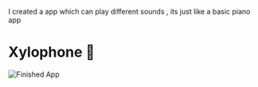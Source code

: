 I created a app which can  play different sounds ,
its just like a basic piano app


# Xylophone 🎹


![Finished App](https://github.com/londonappbrewery/Images/blob/master/xylophone-flutter.png)


